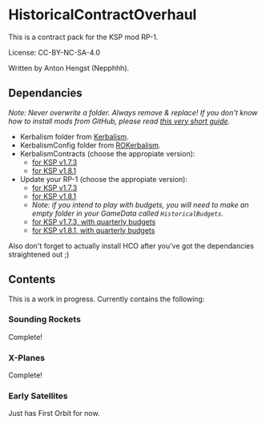 # HistoricalContractOverhaul
 
This is a contract pack for the KSP mod RP-1.

License: CC-BY-NC-SA-4.0

Written by Anton Hengst (Nepphhh).

## Dependancies
_Note: Never overwrite a folder. Always remove & replace! If you don't know how to install mods from GitHub, please read [this very short guide](CC-BY-NC-SA-4.0)._

 * Kerbalism folder from [Kerbalism](https://github.com/Kerbalism/Kerbalism).
 * KerbalismConfig folder from [ROKerbalism](https://github.com/Standecco/ROKerbalism).
 * KerbalismContracts (choose the appropiate version):
   * [for KSP v1.7.3](https://github.com/nepphhh/KerbalismContracts)
   * [for KSP v1.8.1](https://github.com/Kerbalism/KerbalismContracts)
 * Update your RP-1 (choose the appropiate version):
   * [for KSP v1.7.3](https://github.com/KSP-RO/RP-0)
   * [for KSP v1.8.1](https://github.com/KSP-RO/RP-0/tree/1.8-TEST)
   * _Note: if you intend to play with budgets, you will need to make an empty folder in your GameData called `HistoricalBudgets`._
   * [for KSP v1.7.3, with quarterly budgets](https://github.com/nepphhh/RP-0/tree/QuarterlyBudgetsCompile)
   * [for KSP v1.8.1, with quarterly budgets](https://github.com/nepphhh/RP-0/tree/1.8-QuarterlyBudgetsCompile)
 
Also don't forget to actually install HCO after you've got the dependancies straightened out ;)

## Contents
This is a work in progress. Currently contains the following:

### Sounding Rockets
Complete!

### X-Planes
Complete!

### Early Satellites
Just has First Orbit for now.
